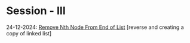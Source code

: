 # Session - III

24-12-2024: [Remove Nth Node From End of List](https://leetcode.com/problems/remove-nth-node-from-end-of-list/description/) [reverse and creating a copy of linked list]
